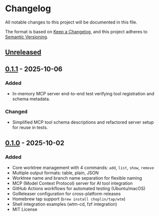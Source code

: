 # Changelog

All notable changes to this project will be documented in this file.

The format is based on [Keep a Changelog](https://keepachangelog.com/en/1.1.0/),
and this project adheres to [Semantic Versioning](https://semver.org/spec/v2.0.0.html).

## [Unreleased]

## [0.1.1] - 2025-10-06

### Added

- In-memory MCP server end-to-end test verifying tool registration and schema metadata.

### Changed

- Simplified MCP tool schema descriptions and refactored server setup for reuse in tests.

## [0.1.0] - 2025-10-02

### Added

- Core worktree management with 4 commands: `add`, `list`, `show`, `remove`
- Multiple output formats: table, plain, JSON
- Worktree name and branch name separation for flexible naming
- MCP (Model Context Protocol) server for AI tool integration
- GitHub Actions workflows for automated testing (Ubuntu/macOS)
- GoReleaser configuration for cross-platform releases
- Homebrew tap support (`brew install choplin/tap/wtm`)
- Shell integration examples (wtm-cd, fzf integration)
- MIT License

[0.1.0]: https://github.com/choplin/wtm/releases/tag/v0.1.0

[Unreleased]: https://github.com/choplin/wtm/compare/v0.1.1...HEAD
[0.1.1]: https://github.com/choplin/wtm/compare/v0.1.0...v0.1.1
